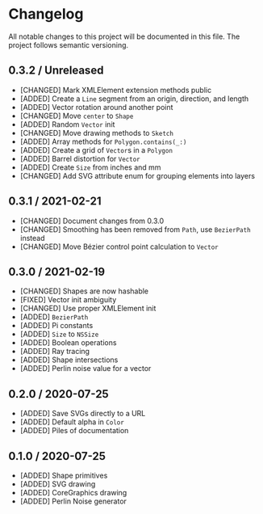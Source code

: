 # Changelog

All notable changes to this project will be documented in this file. The project follows semantic versioning.

## 0.3.2 / Unreleased

- [CHANGED] Mark XMLElement extension methods public
- [ADDED] Create a `Line` segment from an origin, direction, and length
- [ADDED] Vector rotation around another point
- [CHANGED] Move `center` to `Shape`
- [ADDED] Random `Vector` init
- [CHANGED] Move drawing methods to `Sketch`
- [ADDED] Array methods for `Polygon.contains(_:)`
- [ADDED] Create a grid of `Vector`s in a `Polygon`
- [ADDED] Barrel distortion for `Vector`
- [ADDED] Create `Size` from inches and mm
- [CHANGED] Add SVG attribute enum for grouping elements into layers

## 0.3.1 / 2021-02-21

- [CHANGED] Document changes from 0.3.0
- [CHANGED] Smoothing has been removed from `Path`, use `BezierPath` instead
- [CHANGED] Move Bézier control point calculation to `Vector`

## 0.3.0 / 2021-02-19

- [CHANGED] Shapes are now hashable
- [FIXED] Vector init ambiguity
- [CHANGED] Use proper XMLElement init
- [ADDED] `BezierPath`
- [ADDED] Pi constants
- [ADDED] `Size` to `NSSize`
- [ADDED] Boolean operations
- [ADDED] Ray tracing
- [ADDED] Shape intersections
- [ADDED] Perlin noise value for a vector


## 0.2.0 / 2020-07-25

- [ADDED] Save SVGs directly to a URL
- [ADDED] Default alpha in `Color`
- [ADDED] Piles of documentation


## 0.1.0 / 2020-07-25

- [ADDED] Shape primitives
- [ADDED] SVG drawing
- [ADDED] CoreGraphics drawing
- [ADDED] Perlin Noise generator
